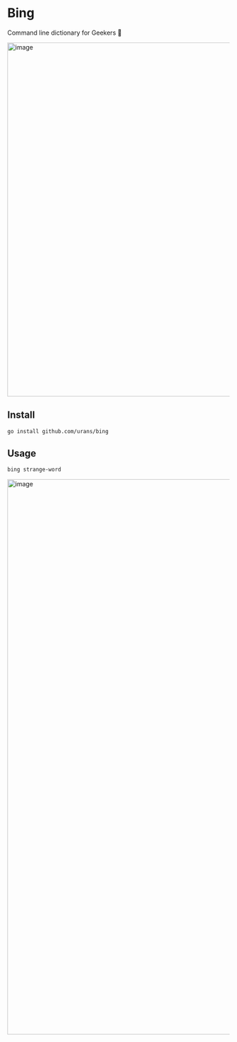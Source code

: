 # Bing

Command line dictionary for Geekers 📝

<img width="800" alt="image" src="https://user-images.githubusercontent.com/7112075/205498926-0dfa36e5-a7f5-4731-bf57-116b8fc94827.png">

## Install

```bash
go install github.com/urans/bing
```

## Usage

```bash
bing strange-word
```

<img width="1255" alt="image" src="https://user-images.githubusercontent.com/7112075/205499865-970ac067-63b1-4b75-adcd-e77448235412.png">
